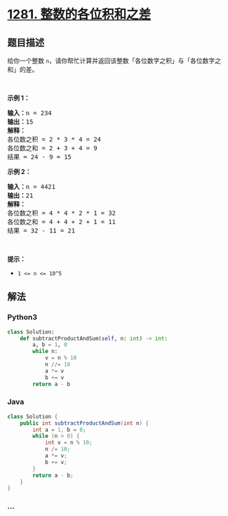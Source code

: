 # [1281. 整数的各位积和之差](https://leetcode-cn.com/problems/subtract-the-product-and-sum-of-digits-of-an-integer)



## 题目描述

<!-- 这里写题目描述 -->

<p>给你一个整数&nbsp;<code>n</code>，请你帮忙计算并返回该整数「各位数字之积」与「各位数字之和」的差。</p>

<p>&nbsp;</p>

<p><strong>示例 1：</strong></p>

<pre><strong>输入：</strong>n = 234
<strong>输出：</strong>15 
<strong>解释：</strong>
各位数之积 = 2 * 3 * 4 = 24 
各位数之和 = 2 + 3 + 4 = 9 
结果 = 24 - 9 = 15
</pre>

<p><strong>示例 2：</strong></p>

<pre><strong>输入：</strong>n = 4421
<strong>输出：</strong>21
<strong>解释： 
</strong>各位数之积 = 4 * 4 * 2 * 1 = 32 
各位数之和 = 4 + 4 + 2 + 1 = 11 
结果 = 32 - 11 = 21
</pre>

<p>&nbsp;</p>

<p><strong>提示：</strong></p>

<ul>
	<li><code>1 &lt;= n &lt;= 10^5</code></li>
</ul>


## 解法

<!-- 这里可写通用的实现逻辑 -->

<!-- tabs:start -->

### **Python3**

<!-- 这里可写当前语言的特殊实现逻辑 -->

```python
class Solution:
    def subtractProductAndSum(self, n: int) -> int:
        a, b = 1, 0
        while n:
            v = n % 10
            n //= 10
            a *= v
            b += v
        return a - b
```

### **Java**

<!-- 这里可写当前语言的特殊实现逻辑 -->

```java
class Solution {
    public int subtractProductAndSum(int n) {
        int a = 1, b = 0;
        while (n > 0) {
            int v = n % 10;
            n /= 10;
            a *= v;
            b += v;
        }
        return a - b;
    }
}
```

### **...**

```

```

<!-- tabs:end -->
